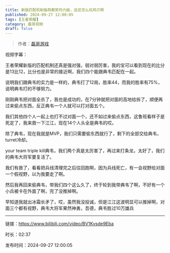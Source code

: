 ```yaml
---
title: 新版匹配机制每局都势均力敌，这还怎么玩鸡爪啊
published: 2024-09-27 12:00:05
tags: [王者荣耀]
category: 磊哥视频
draft: false
---
```



> 作者：[磊哥游戏](https://space.bilibili.com/268941858?spm_id_from=333.788.upinfo.head.click)

视频字幕：

王者荣耀新版的匹配机制还真是强对强，弱对弱厉害，我的宝可以看到现在的比分是13比12，比分也是非常的接近啊，我们四个能跟典韦匹配在一起。

说明我们跟典韦的实力是一样的，典韦打了12局，胜率44，而我的胜率有75%，说明典韦打的不够努力。

刚刚典韦把对面全杀了，我也是成功的，在7分钟就把对面的高地给拆了，顺便再过来偷点东西，反正典韦一个人就可以打对面五个。

我们其他四个人一起上也打不过对面一个，还不如过来偷点东西，这鲁班看样子是死定了，我来救一下江江，现在14个人头全是典韦的哎。

除了典韦，现在我就是MVP，我们只需要偷东西就行了，剩下的全部交给典韦，turret冷却。

your team triple kill典韦，我们两个真是太厉害了，再过来打条龙，太好了，我们的典韦大将军要复活了。

我们有救了，看看把兵线清理完之后往回跑啊，因为兵线死亡，有一会视野给对面一个假视野，以为我要走了啊。

然后我再回来偷典韦，带我们四个这么久了，终于轮到我带典韦了啊，不好有一个小兵被卡在外面了啊，完了没推掉啊。

早知道我就出冰霜长矛了，哎，虽然我没投诚，但是江江这波明显可以推掉啊，对面三个都有视野，典韦大将军果然神勇，吾德，典韦胜过10万雄兵

---

链接：https://www.bilibili.com/video/BV1Kvsde9Eba

时长：02:37

发布时间：2024-09-27 12:00:05
